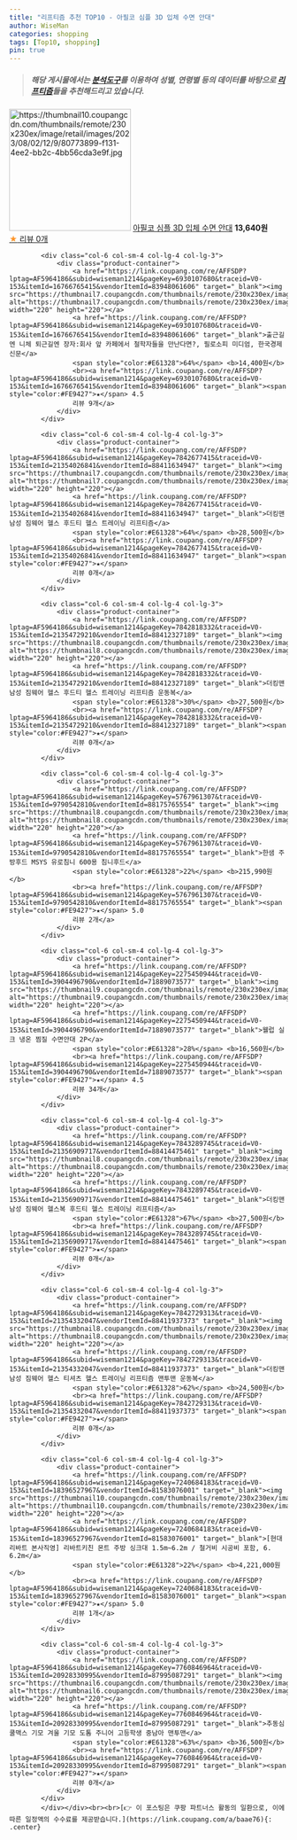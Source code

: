 ```yaml
---
title: "리프티즘 추천 TOP10 - 아필코 심플 3D 입체 수면 안대"
author: WiseMan
categories: shopping
tags: [Top10, shopping]
pin: true
---
```


> ##### 해당 게시물에서는 [**분석도구**](https://itemscout.io/)를 이용하여 **성별**, **연령별** 등의 데이터를 바탕으로 [**리프티즘**](https://link.coupang.com/a/baae76)들을 추천해드리고 있습니다.
<div class="container"><div class="row">
            <div class="col-6 col-sm-4 col-lg-4 col-lg-3">
                <div class="product-container">
                    <a href="https://link.coupang.com/re/AFFSDP?lptag=AF5964186&subid=wiseman1214&pageKey=7505742257&traceid=V0-153&itemId=19656514352&vendorItemId=86762390266" target="_blank"><img src="https://thumbnail10.coupangcdn.com/thumbnails/remote/230x230ex/image/retail/images/2023/08/02/12/9/80773899-f131-4ee2-bb2c-4bb56cda3e9f.jpg" alt="https://thumbnail10.coupangcdn.com/thumbnails/remote/230x230ex/image/retail/images/2023/08/02/12/9/80773899-f131-4ee2-bb2c-4bb56cda3e9f.jpg" width="220" height="220"></a>
                    <a href="https://link.coupang.com/re/AFFSDP?lptag=AF5964186&subid=wiseman1214&pageKey=7505742257&traceid=V0-153&itemId=19656514352&vendorItemId=86762390266" target="_blank">아필코 심플 3D 입체 수면 안대</a>
                    <span style="color:#E61328"></span> <b>13,640원</b>
                    <br><a href="https://link.coupang.com/re/AFFSDP?lptag=AF5964186&subid=wiseman1214&pageKey=7505742257&traceid=V0-153&itemId=19656514352&vendorItemId=86762390266" target="_blank"><span style="color:#FE9427">★</span> 
                    리뷰 0개</a>
                </div>
            </div>
            
            <div class="col-6 col-sm-4 col-lg-4 col-lg-3">
                <div class="product-container">
                    <a href="https://link.coupang.com/re/AFFSDP?lptag=AF5964186&subid=wiseman1214&pageKey=6930107680&traceid=V0-153&itemId=16766765415&vendorItemId=83948061606" target="_blank"><img src="https://thumbnail7.coupangcdn.com/thumbnails/remote/230x230ex/image/vendor_inventory/ae73/461370acf0f9aa1829351e75948194a0f8becb0864d7462da6ee12fcad0d.png" alt="https://thumbnail7.coupangcdn.com/thumbnails/remote/230x230ex/image/vendor_inventory/ae73/461370acf0f9aa1829351e75948194a0f8becb0864d7462da6ee12fcad0d.png" width="220" height="220"></a>
                    <a href="https://link.coupang.com/re/AFFSDP?lptag=AF5964186&subid=wiseman1214&pageKey=6930107680&traceid=V0-153&itemId=16766765415&vendorItemId=83948061606" target="_blank">출근길엔 니체 퇴근길엔 장자:회사 앞 카페에서 철학자들을 만난다면?, 필로소피 미디엄, 한국경제신문</a>
                    <span style="color:#E61328">64%</span> <b>14,400원</b>
                    <br><a href="https://link.coupang.com/re/AFFSDP?lptag=AF5964186&subid=wiseman1214&pageKey=6930107680&traceid=V0-153&itemId=16766765415&vendorItemId=83948061606" target="_blank"><span style="color:#FE9427">★</span> 4.5
                    리뷰 9개</a>
                </div>
            </div>
            
            <div class="col-6 col-sm-4 col-lg-4 col-lg-3">
                <div class="product-container">
                    <a href="https://link.coupang.com/re/AFFSDP?lptag=AF5964186&subid=wiseman1214&pageKey=7842677415&traceid=V0-153&itemId=21354026841&vendorItemId=88411634947" target="_blank"><img src="https://thumbnail7.coupangcdn.com/thumbnails/remote/230x230ex/image/vendor_inventory/38de/b243472d4d1a4088bcb2e826112996cc2d79b61ae7468ad693c3fef8a55d.jpg" alt="https://thumbnail7.coupangcdn.com/thumbnails/remote/230x230ex/image/vendor_inventory/38de/b243472d4d1a4088bcb2e826112996cc2d79b61ae7468ad693c3fef8a55d.jpg" width="220" height="220"></a>
                    <a href="https://link.coupang.com/re/AFFSDP?lptag=AF5964186&subid=wiseman1214&pageKey=7842677415&traceid=V0-153&itemId=21354026841&vendorItemId=88411634947" target="_blank">더킹맨 남성 짐웨어 헬스 후드티 헬스 트레이닝 리프티즘</a>
                    <span style="color:#E61328">64%</span> <b>28,500원</b>
                    <br><a href="https://link.coupang.com/re/AFFSDP?lptag=AF5964186&subid=wiseman1214&pageKey=7842677415&traceid=V0-153&itemId=21354026841&vendorItemId=88411634947" target="_blank"><span style="color:#FE9427">★</span> 
                    리뷰 0개</a>
                </div>
            </div>
            
            <div class="col-6 col-sm-4 col-lg-4 col-lg-3">
                <div class="product-container">
                    <a href="https://link.coupang.com/re/AFFSDP?lptag=AF5964186&subid=wiseman1214&pageKey=7842818332&traceid=V0-153&itemId=21354729210&vendorItemId=88412327189" target="_blank"><img src="https://thumbnail8.coupangcdn.com/thumbnails/remote/230x230ex/image/vendor_inventory/7e5b/26c54e1ca44a18f88b42fdb057cb389ef926b16a290833ee8f873fe139d5.jpeg" alt="https://thumbnail8.coupangcdn.com/thumbnails/remote/230x230ex/image/vendor_inventory/7e5b/26c54e1ca44a18f88b42fdb057cb389ef926b16a290833ee8f873fe139d5.jpeg" width="220" height="220"></a>
                    <a href="https://link.coupang.com/re/AFFSDP?lptag=AF5964186&subid=wiseman1214&pageKey=7842818332&traceid=V0-153&itemId=21354729210&vendorItemId=88412327189" target="_blank">더킹맨 남성 짐웨어 헬스 후드티 헬스 트레이닝 리프티즘 운동복</a>
                    <span style="color:#E61328">30%</span> <b>27,500원</b>
                    <br><a href="https://link.coupang.com/re/AFFSDP?lptag=AF5964186&subid=wiseman1214&pageKey=7842818332&traceid=V0-153&itemId=21354729210&vendorItemId=88412327189" target="_blank"><span style="color:#FE9427">★</span> 
                    리뷰 0개</a>
                </div>
            </div>
            
            <div class="col-6 col-sm-4 col-lg-4 col-lg-3">
                <div class="product-container">
                    <a href="https://link.coupang.com/re/AFFSDP?lptag=AF5964186&subid=wiseman1214&pageKey=5767961307&traceid=V0-153&itemId=9790542810&vendorItemId=88175765554" target="_blank"><img src="https://thumbnail8.coupangcdn.com/thumbnails/remote/230x230ex/image/vendor_inventory/171f/e54fc43c25be7f1a5aa417f091a8c5349b4078608f69a876112bed4b4e45.png" alt="https://thumbnail8.coupangcdn.com/thumbnails/remote/230x230ex/image/vendor_inventory/171f/e54fc43c25be7f1a5aa417f091a8c5349b4078608f69a876112bed4b4e45.png" width="220" height="220"></a>
                    <a href="https://link.coupang.com/re/AFFSDP?lptag=AF5964186&subid=wiseman1214&pageKey=5767961307&traceid=V0-153&itemId=9790542810&vendorItemId=88175765554" target="_blank">한샘 주방후드 MSYS 유로침니 600용 침니후드</a>
                    <span style="color:#E61328">22%</span> <b>215,990원</b>
                    <br><a href="https://link.coupang.com/re/AFFSDP?lptag=AF5964186&subid=wiseman1214&pageKey=5767961307&traceid=V0-153&itemId=9790542810&vendorItemId=88175765554" target="_blank"><span style="color:#FE9427">★</span> 5.0
                    리뷰 2개</a>
                </div>
            </div>
            
            <div class="col-6 col-sm-4 col-lg-4 col-lg-3">
                <div class="product-container">
                    <a href="https://link.coupang.com/re/AFFSDP?lptag=AF5964186&subid=wiseman1214&pageKey=2275450944&traceid=V0-153&itemId=3904496790&vendorItemId=71889073577" target="_blank"><img src="https://thumbnail9.coupangcdn.com/thumbnails/remote/230x230ex/image/vendor_inventory/0d8f/4945dbd473b4cd7584e66e4dea3d5e52aa946bb408880e5d10a2a1369d08.jpg" alt="https://thumbnail9.coupangcdn.com/thumbnails/remote/230x230ex/image/vendor_inventory/0d8f/4945dbd473b4cd7584e66e4dea3d5e52aa946bb408880e5d10a2a1369d08.jpg" width="220" height="220"></a>
                    <a href="https://link.coupang.com/re/AFFSDP?lptag=AF5964186&subid=wiseman1214&pageKey=2275450944&traceid=V0-153&itemId=3904496790&vendorItemId=71889073577" target="_blank">웰럽 실크 냉온 찜질 수면안대 2P</a>
                    <span style="color:#E61328">28%</span> <b>16,560원</b>
                    <br><a href="https://link.coupang.com/re/AFFSDP?lptag=AF5964186&subid=wiseman1214&pageKey=2275450944&traceid=V0-153&itemId=3904496790&vendorItemId=71889073577" target="_blank"><span style="color:#FE9427">★</span> 4.5
                    리뷰 34개</a>
                </div>
            </div>
            
            <div class="col-6 col-sm-4 col-lg-4 col-lg-3">
                <div class="product-container">
                    <a href="https://link.coupang.com/re/AFFSDP?lptag=AF5964186&subid=wiseman1214&pageKey=7843289745&traceid=V0-153&itemId=21356909717&vendorItemId=88414475461" target="_blank"><img src="https://thumbnail8.coupangcdn.com/thumbnails/remote/230x230ex/image/vendor_inventory/ad0b/41626fcb052383bfc5fced1c3c6cda3552c37904cb48dc99cb5304827491.jpeg" alt="https://thumbnail8.coupangcdn.com/thumbnails/remote/230x230ex/image/vendor_inventory/ad0b/41626fcb052383bfc5fced1c3c6cda3552c37904cb48dc99cb5304827491.jpeg" width="220" height="220"></a>
                    <a href="https://link.coupang.com/re/AFFSDP?lptag=AF5964186&subid=wiseman1214&pageKey=7843289745&traceid=V0-153&itemId=21356909717&vendorItemId=88414475461" target="_blank">더킹맨 남성 짐웨어 헬스복 후드티 헬스 트레이닝 리프티즘</a>
                    <span style="color:#E61328">67%</span> <b>27,500원</b>
                    <br><a href="https://link.coupang.com/re/AFFSDP?lptag=AF5964186&subid=wiseman1214&pageKey=7843289745&traceid=V0-153&itemId=21356909717&vendorItemId=88414475461" target="_blank"><span style="color:#FE9427">★</span> 
                    리뷰 0개</a>
                </div>
            </div>
            
            <div class="col-6 col-sm-4 col-lg-4 col-lg-3">
                <div class="product-container">
                    <a href="https://link.coupang.com/re/AFFSDP?lptag=AF5964186&subid=wiseman1214&pageKey=7842729313&traceid=V0-153&itemId=21354332047&vendorItemId=88411937373" target="_blank"><img src="https://thumbnail8.coupangcdn.com/thumbnails/remote/230x230ex/image/vendor_inventory/514a/8f193cb5b92097b264943b70e257e02e88e1adf6b154274f73806d97ad6b.jpeg" alt="https://thumbnail8.coupangcdn.com/thumbnails/remote/230x230ex/image/vendor_inventory/514a/8f193cb5b92097b264943b70e257e02e88e1adf6b154274f73806d97ad6b.jpeg" width="220" height="220"></a>
                    <a href="https://link.coupang.com/re/AFFSDP?lptag=AF5964186&subid=wiseman1214&pageKey=7842729313&traceid=V0-153&itemId=21354332047&vendorItemId=88411937373" target="_blank">더킹맨 남성 짐웨어 헬스 티셔츠 헬스 트레이닝 리프티즘 맨투맨 운동복</a>
                    <span style="color:#E61328">62%</span> <b>24,500원</b>
                    <br><a href="https://link.coupang.com/re/AFFSDP?lptag=AF5964186&subid=wiseman1214&pageKey=7842729313&traceid=V0-153&itemId=21354332047&vendorItemId=88411937373" target="_blank"><span style="color:#FE9427">★</span> 
                    리뷰 0개</a>
                </div>
            </div>
            
            <div class="col-6 col-sm-4 col-lg-4 col-lg-3">
                <div class="product-container">
                    <a href="https://link.coupang.com/re/AFFSDP?lptag=AF5964186&subid=wiseman1214&pageKey=7240684183&traceid=V0-153&itemId=18396527967&vendorItemId=81583076001" target="_blank"><img src="https://thumbnail10.coupangcdn.com/thumbnails/remote/230x230ex/image/vendor_inventory/94f0/e35d3cf231af27d4e1babc55527c5ddc92edffca11fbf23cb71a1e01110b.jpg" alt="https://thumbnail10.coupangcdn.com/thumbnails/remote/230x230ex/image/vendor_inventory/94f0/e35d3cf231af27d4e1babc55527c5ddc92edffca11fbf23cb71a1e01110b.jpg" width="220" height="220"></a>
                    <a href="https://link.coupang.com/re/AFFSDP?lptag=AF5964186&subid=wiseman1214&pageKey=7240684183&traceid=V0-153&itemId=18396527967&vendorItemId=81583076001" target="_blank">[현대리바트 본사직영] 리바트키친 몬트 주방 싱크대 1.5m~6.2m / 철거비 시공비 포함, 6. 6.2m</a>
                    <span style="color:#E61328">22%</span> <b>4,221,000원</b>
                    <br><a href="https://link.coupang.com/re/AFFSDP?lptag=AF5964186&subid=wiseman1214&pageKey=7240684183&traceid=V0-153&itemId=18396527967&vendorItemId=81583076001" target="_blank"><span style="color:#FE9427">★</span> 5.0
                    리뷰 1개</a>
                </div>
            </div>
            
            <div class="col-6 col-sm-4 col-lg-4 col-lg-3">
                <div class="product-container">
                    <a href="https://link.coupang.com/re/AFFSDP?lptag=AF5964186&subid=wiseman1214&pageKey=7760846964&traceid=V0-153&itemId=20928330995&vendorItemId=87995087291" target="_blank"><img src="https://thumbnail6.coupangcdn.com/thumbnails/remote/230x230ex/image/vendor_inventory/603c/b724aa070805c802b5201a301bb121b9da8411a9bc0510574dc839f39f96.jpg" alt="https://thumbnail6.coupangcdn.com/thumbnails/remote/230x230ex/image/vendor_inventory/603c/b724aa070805c802b5201a301bb121b9da8411a9bc0510574dc839f39f96.jpg" width="220" height="220"></a>
                    <a href="https://link.coupang.com/re/AFFSDP?lptag=AF5964186&subid=wiseman1214&pageKey=7760846964&traceid=V0-153&itemId=20928330995&vendorItemId=87995087291" target="_blank">추동심 쿨맥스 기모 겨울 기모 도톰 주니어 고등학생 중남아 맨투맨</a>
                    <span style="color:#E61328">63%</span> <b>36,500원</b>
                    <br><a href="https://link.coupang.com/re/AFFSDP?lptag=AF5964186&subid=wiseman1214&pageKey=7760846964&traceid=V0-153&itemId=20928330995&vendorItemId=87995087291" target="_blank"><span style="color:#FE9427">★</span> 
                    리뷰 0개</a>
                </div>
            </div>
            </div></div><br><br>[👉 이 포스팅은 쿠팡 파트너스 활동의 일환으로, 이에 따른 일정액의 수수료를 제공받습니다.](https://link.coupang.com/a/baae76){: .center}